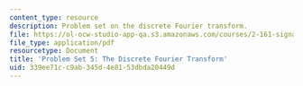 ```yaml
---
content_type: resource
description: Problem set on the discrete Fourier transform.
file: https://ol-ocw-studio-app-qa.s3.amazonaws.com/courses/2-161-signal-processing-continuous-and-discrete-fall-2008/339ee71cc9ab345d4e8153dbda20449d_ps5.pdf
file_type: application/pdf
resourcetype: Document
title: 'Problem Set 5: The Discrete Fourier Transform'
uid: 339ee71c-c9ab-345d-4e81-53dbda20449d
---
```

